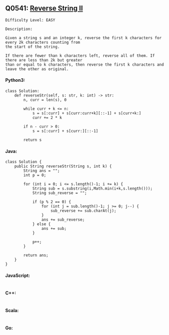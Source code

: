 ## Q0541: [Reverse String II](https://leetcode.com/problems/reverse-string-ii/)

```
Difficulty Level: EASY
```

```
Description:

Given a string s and an integer k, reverse the first k characters for every 2k characters counting from
the start of the string.

If there are fewer than k characters left, reverse all of them. If there are less than 2k but greater
than or equal to k characters, then reverse the first k characters and leave the other as original.
```

#### Python3:

```
class Solution:
    def reverseStr(self, s: str, k: int) -> str:
        n, curr = len(s), 0

        while curr + k <= n:
            s = s[:curr] + s[curr:curr+k][::-1] + s[curr+k:] 
            curr += 2 * k

        if n - curr > 0:
            s = s[:curr] + s[curr:][::-1]

        return s
```

#### Java:

```
class Solution {
    public String reverseStr(String s, int k) {
        String ans = "";
        int p = 0;

        for (int i = 0; i <= s.length()-1; i += k) {
            String sub = s.substring(i,Math.min(i+k,s.length()));
            String sub_reverse = "";

            if (p % 2 == 0) {
                for (int j = sub.length()-1; j >= 0; j--) {
                    sub_reverse += sub.charAt(j);
                }
                ans += sub_reverse;
            } else {
                ans += sub;
            }

            p++;
        }

        return ans;
    }
}
```

#### JavaScript:

```

```

#### C++:

```

```

#### Scala:

```

```

#### Go:

```

```